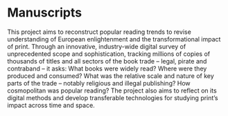 # Manuscripts
This project aims to reconstruct popular reading trends to revise understanding of European enlightenment and the transformational impact of print. Through an innovative, industry-wide digital survey of unprecedented scope and sophistication, tracking millions of copies of thousands of titles and all sectors of the book trade – legal, pirate and contraband – it asks: What books were widely read? Where were they produced and consumed? What was the relative scale and nature of key parts of the trade – notably religious and illegal publishing? How cosmopolitan was popular reading? The project also aims to reflect on its digital methods and develop transferable technologies for studying print’s impact across time and space.
